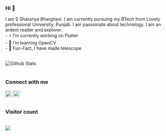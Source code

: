 ### Hi 👋
<p>
  I am S Sharanya Bharghavi. I am currently pursuing my BTech from Lovely professional University, Punjab. I am passionate about technology. I am an ardent reader and explorer.
   <br>
  -  ⚡️ I’m currently working on Flutter<br>
  - 🌱 I’m learning OpenCV<br>
  - 🔭 Fun-Fact, I have made telescope<br><br>
</p>
  
  ![Github Stats](https://github-readme-stats.vercel.app/api?username=ssharanyab&show_icons=true&theme=tokyonight)
  <br><br>

### Connect with me

<a href="https://twitter.com/ssharanyab">
<img align="left" alt=" | Twitter" width="22px" src="https://cdn.jsdelivr.net/npm/simple-icons@v3/icons/twitter.svg" />
</a>
<a href="https://www.linkedin.com/in/ssharanyab/">
<img align="left" alt="priyanka prasad  LinkdeIN" width="22px" src="https://cdn.jsdelivr.net/npm/simple-icons@v3/icons/linkedin.svg" />
</a>
<br><br>

### Visitor count
<p>
 <br>
  <img src="https://profile-counter.glitch.me/ssharanyab/count.svg" />
</p>
